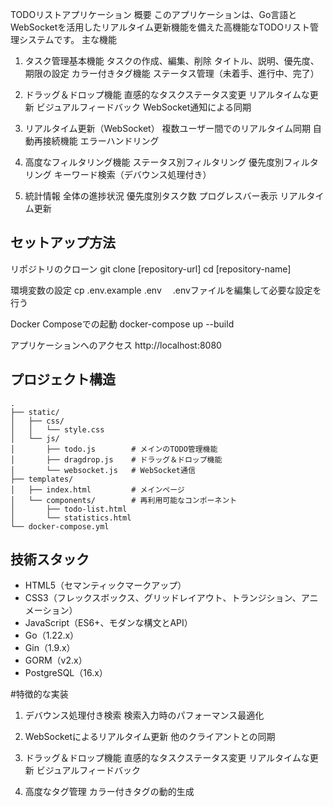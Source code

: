 TODOリストアプリケーション
概要
このアプリケーションは、Go言語とWebSocketを活用したリアルタイム更新機能を備えた高機能なTODOリスト管理システムです。
主な機能
1. タスク管理基本機能
タスクの作成、編集、削除
タイトル、説明、優先度、期限の設定
カラー付きタグ機能
ステータス管理（未着手、進行中、完了）

2. ドラッグ＆ドロップ機能
直感的なタスクステータス変更
リアルタイムな更新
ビジュアルフィードバック
WebSocket通知による同期

3. リアルタイム更新（WebSocket）
複数ユーザー間でのリアルタイム同期
自動再接続機能
エラーハンドリング

4. 高度なフィルタリング機能
ステータス別フィルタリング
優先度別フィルタリング
キーワード検索（デバウンス処理付き）

5. 統計情報
全体の進捗状況
優先度別タスク数
プログレスバー表示
リアルタイム更新


## セットアップ方法
リポジトリのクローン
git clone [repository-url]
cd [repository-name]

環境変数の設定
cp .env.example .env
　.envファイルを編集して必要な設定を行う

Docker Composeでの起動
docker-compose up --build

アプリケーションへのアクセス
http://localhost:8080



## プロジェクト構造
```
.
├── static/
│   ├── css/
│   │   └── style.css
│   └── js/
│       ├── todo.js        # メインのTODO管理機能
│       ├── dragdrop.js    # ドラッグ＆ドロップ機能
│       └── websocket.js   # WebSocket通信
├── templates/
│   ├── index.html         # メインページ
│   └── components/        # 再利用可能なコンポーネント
│       ├── todo-list.html
│       └── statistics.html
└── docker-compose.yml
```


## 技術スタック

  - HTML5（セマンティックマークアップ）
  - CSS3（フレックスボックス、グリッドレイアウト、トランジション、アニメーション）
  - JavaScript（ES6+、モダンな構文とAPI）
  - Go（1.22.x）
  - Gin（1.9.x）
  - GORM（v2.x）
  - PostgreSQL（16.x）


#特徴的な実装
1. デバウンス処理付き検索
検索入力時のパフォーマンス最適化

2. WebSocketによるリアルタイム更新
他のクライアントとの同期

3. ドラッグ＆ドロップ機能
直感的なタスクステータス変更
リアルタイムな更新
ビジュアルフィードバック

4. 高度なタグ管理
カラー付きタグの動的生成
